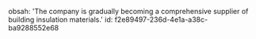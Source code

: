 obsah: 'The company is gradually becoming a comprehensive supplier of building insulation materials.'
id: f2e89497-236d-4e1a-a38c-ba9288552e68
